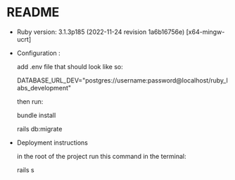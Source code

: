 # README

* Ruby version: 3.1.3p185 (2022-11-24 revision 1a6b16756e) [x64-mingw-ucrt]

* Configuration :

  add .env file that should look like so:

  DATABASE_URL_DEV="postgres://username:password@localhost/ruby_labs_development"

  then run:
  
  bundle install
  
  rails db:migrate

* Deployment instructions

  in the root of the project run this command in the terminal:
  
  rails s
